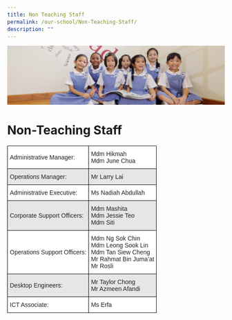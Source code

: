 ```yaml
---
title: Non Teaching Staff
permalink: /our-school/Non-Teaching-Staff/
description: ""
---
```

![](/images/UsefulVideos.jpg)

Non-Teaching Staff
==================

<style type="text/css">
.tg  {border-collapse:collapse;border-spacing:0;}
.tg td{border-color:black;border-style:solid;border-width:1px;font-family:Arial, sans-serif;font-size:14px;
  overflow:hidden;padding:10px 5px;word-break:normal;}
.tg th{border-color:black;border-style:solid;border-width:1px;font-family:Arial, sans-serif;font-size:14px;
  font-weight:normal;overflow:hidden;padding:10px 5px;word-break:normal;}
.tg .tg-h5mn{background-color:#E6E6E6;color:#222;text-align:left;vertical-align:middle}
.tg .tg-1ppo{background-color:#FFF;color:#222;text-align:left;vertical-align:middle}
</style>
<table class="tg">
<thead>
  <tr>
    <th class="tg-1ppo">Administrative Manager:</th>
    <th class="tg-1ppo">Mdm Hikmah<br>Mdm June Chua</th>
  </tr>
</thead>
<tbody>
  <tr>
    <td class="tg-h5mn">Operations Manager:</td>
    <td class="tg-h5mn">Mr Larry Lai</td>
  </tr>
  <tr>
    <td class="tg-1ppo">Administrative Executive:</td>
    <td class="tg-1ppo">Ms Nadiah Abdullah</td>
  </tr>
  <tr>
    <td class="tg-h5mn">Corporate Support Officers:</td>
    <td class="tg-h5mn">Mdm Mashita<br>Mdm Jessie Teo<br>Mdm Siti</td>
  </tr>
  <tr>
    <td class="tg-1ppo">Operations Support Officers:</td>
    <td class="tg-1ppo">Mdm Ng Sok Chin<br>Mdm Leong Sook Lin<br>Mdm Tan Siew Cheng<br>Mr Rahmat Bin Juma’at<br>Mr Rosli</td>
  </tr>
  <tr>
    <td class="tg-h5mn">Desktop Engineers:</td>
    <td class="tg-h5mn">Mr Taylor Chong<br>Mr Azmeen Afandi</td>
  </tr>
  <tr>
    <td class="tg-1ppo">ICT Associate:</td>
    <td class="tg-1ppo">Ms Erfa</td>
  </tr>
</tbody>
</table>
